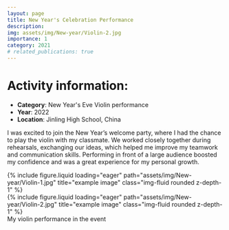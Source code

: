 ```yaml
---
layout: page
title: New Year's Celebration Performance
description: 
img: assets/img/New-year/Violin-2.jpg
importance: 1
category: 2021
# related_publications: true
---
```


# Activity information:
- **Category**: New Year's Eve Violin performance
- **Year**: 2022
- **Location**: Jinling High School, China

I was excited to join the New Year’s welcome party, where I had the chance to play the violin with my classmate. We worked closely together during rehearsals, exchanging our ideas, which helped me improve my teamwork and communication skills. Performing in front of a large audience boosted my confidence and was a great experience for my personal growth.

<div class="row">
    <div class="col-sm mt-3 mt-md-0">
        {% include figure.liquid loading="eager" path="assets/img/New-year/Violin-1.jpg" title="example image" class="img-fluid rounded z-depth-1" %}
    </div>
    <div class="col-sm mt-3 mt-md-0">
        {% include figure.liquid loading="eager" path="assets/img/New-year/Violin-2.jpg" title="example image" class="img-fluid rounded z-depth-1" %}
    </div>
</div>
<div class="caption">
    My violin performance in the event
</div>

